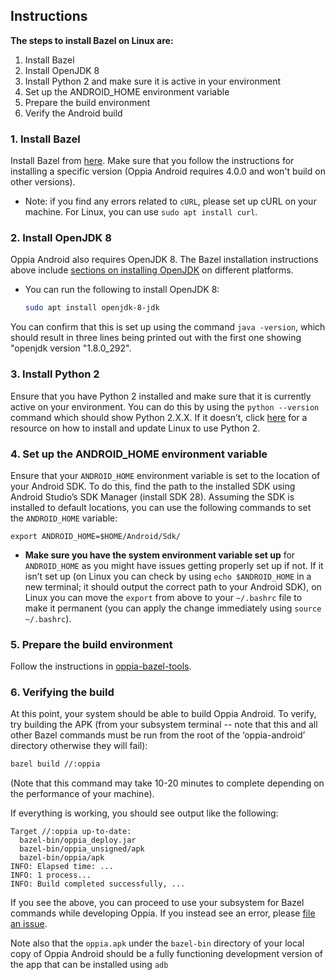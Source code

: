 ## Instructions

**The steps to install Bazel on Linux are:**
1. Install Bazel 
2. Install OpenJDK 8
3. Install Python 2 and make sure it is active in your environment
4. Set up the ANDROID_HOME environment variable
5. Prepare the build environment
6. Verify the Android build

### 1. Install Bazel

Install Bazel from [here](https://docs.bazel.build/versions/master/install.html). Make sure that you follow the instructions for installing a specific version (Oppia Android requires 4.0.0 and won't build on other versions).
   - Note: if you find any errors related to `cURL`, please set up cURL on your machine. For Linux, you can use `sudo apt install curl`.

### 2. Install OpenJDK 8

Oppia Android also requires OpenJDK 8. The Bazel installation instructions above include [sections on installing OpenJDK](https://docs.bazel.build/versions/main/tutorial/java.html#install-the-jdk) on different platforms.

   - You can run the following to install OpenJDK 8:

     ```sh
     sudo apt install openjdk-8-jdk
     ```

   You can confirm that this is set up using the command `java -version`, which should result in three lines being printed out with the first one showing "openjdk version "1.8.0_292".

### 3. Install Python 2

Ensure that you have Python 2 installed and make sure that it is currently active on your environment. You can do this by using the ``python --version`` command which should show Python 2.X.X. If it doesn’t, click [here](https://linuxconfig.org/install-python-2-on-ubuntu-20-04-focal-fossa-linux) for a resource on how to install and update Linux to use Python 2.

### 4. Set up the ANDROID_HOME environment variable

Ensure that your `ANDROID_HOME` environment variable is set to the location of your Android SDK. To do this, find the path to the installed SDK using Android Studio’s SDK Manager (install SDK 28). Assuming the SDK is installed to default locations, you can use the following commands to set the `ANDROID_HOME` variable:<br>
   ```
   export ANDROID_HOME=$HOME/Android/Sdk/
   ```
   - **Make sure you have the system environment variable set up** for ``ANDROID_HOME`` as you might have issues getting properly set up if not. If it isn’t set up (on Linux you can check by using ``echo $ANDROID_HOME`` in a new terminal; it should output the correct path to your Android SDK), on Linux you can move the ``export`` from above to your ``~/.bashrc`` file to make it permanent (you can apply the change immediately using ``source ~/.bashrc``).

### 5. Prepare the build environment

Follow the instructions in [oppia-bazel-tools](https://github.com/oppia/oppia-bazel-tools).

### 6. Verifying the build

At this point, your system should be able to build Oppia Android. To verify, try building the APK (from your subsystem terminal -- note that this and all other Bazel commands must be run from the root of the ‘oppia-android’ directory otherwise they will fail):

```sh
bazel build //:oppia
```

(Note that this command may take 10-20 minutes to complete depending on the performance of your machine).

If everything is working, you should see output like the following:

```
Target //:oppia up-to-date:
  bazel-bin/oppia_deploy.jar
  bazel-bin/oppia_unsigned/apk
  bazel-bin/oppia/apk
INFO: Elapsed time: ...
INFO: 1 process...
INFO: Build completed successfully, ...
```

If you see the above, you can proceed to use your subsystem for Bazel commands while developing Oppia. If you instead see an error, please [file an issue](https://github.com/oppia/oppia-android/issues/new/choose).

Note also that the ``oppia.apk`` under the ``bazel-bin`` directory of your local copy of Oppia Android should be a fully functioning development version of the app that can be installed using ``adb`` 
